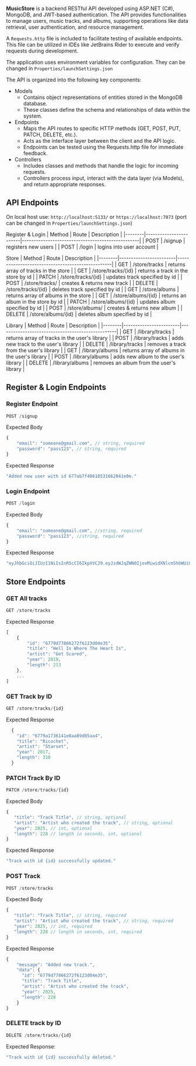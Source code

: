 __MusicStore__ is a backend RESTful API developed using ASP.NET (C#), MongoDB, and JWT-based authentication. The API provides functionalities to manage users, music tracks, and albums, supporting operations like data retrieval, user authentication, and resource management.

A `Requests.http` file is included to facilitate testing of available endpoints. This file can be utilized in IDEs like JetBrains Rider to execute and verify requests during development.

The application uses environment variables for configuration. They can be changed in `Properties/launchSettings.json`

The API is organized into the following key components:
- Models
  -  Contains object representations of entities stored in the MongoDB database.
  -  These classes define the schema and relationships of data within the system.
- Endpoints
  -  Maps the API routes to specific HTTP methods (GET, POST, PUT, PATCH, DELETE, etc.).
  -  Acts as the interface layer between the client and the API logic.
  -  Endpoints can be tested using the Requests.http file for immediate feedback.
- Controllers
  -  Includes classes and methods that handle the logic for incoming requests.
  -  Controllers process input, interact with the data layer (via Models), and return appropriate responses.

## API Endpoints
On local host use: `http://localhost:5133/` or `https://localhost:7073` (port can be changed in `Properties/launchSettings.json`)

Register & Login 
| Method | Route                  | Description                                      |
|--------|------------------------|--------------------------------------------------|
| POST   | /signup                | registers new users                              |
| POST   | /login                 | logins into user account                         |

Store
| Method | Route                  | Description                                      |
|--------|------------------------|--------------------------------------------------|
| GET    | /store/tracks          | returns array of tracks in the store             |
| GET    | /store/tracks/{id}     | returns a track in the store by id               |
| PATCH  | /store/tracks/{id}     | updates track specified by id                    |
| POST   | /store/tracks/         | creates & returns new track                      |
| DELETE | /store/tracks/{id}     | deletes track specified by id                    |
| GET    | /store/albums          | returns array of albums in the store             |
| GET    | /store/albums/{id}     | returns an album in the store by id              |
| PATCH  | /store/albums/{id}     | updates album specified by id                    |
| POST   | /store/albums/         | creates & returns new album                      |
| DELETE | /store/albums/{id}     | deletes album specified by id                    |


Library
| Method | Route                  | Description                                      |
|--------|------------------------|--------------------------------------------------|
| GET    | /library/tracks        | returns array of tracks in the user's library    |
| POST   | /library/tracks        | adds new track to the user's library             |
| DELETE | /library/tracks        | removes a track from the user's library          |
| GET    | /library/albums        | returns array of albums in the user's library    |
| POST   | /library/albums        | adds new album to the user's library             |
| DELETE | /library/albums        | removes an album from the user's library         |

## Register & Login Endpoints
### Register Endpoint
```js
POST /signup
```
Expected Body 
```js
{
    "email": "someone@gmail.com", // string, required
    "password": "pass123", // string, required
}
```

Expected Response
```js
"Added new user with id 677ab7f48618531662841e0e."
```

### Login Endpoint
```js
POST /login
```
Expected Body
```js
{
    "email": "someone@gmail.com", //string, required
    "password": "pass123", //string, required
}
```
Expected Response
```js
"eyJhbGciOiJIUzI1NiIsInR5cCI6IkpXVCJ9.eyJzdWJqZWN0IjoxMiwidXNlcm5hbWUiOiJuZXdfdXNlcjEyMTIxMiIsImlhdCI6MTU5ODQyMDg0NywiZXhwIjoxNTk4NDI4MDQ3fQ.YyR_rrRxYaDVTt3FPM155hPwbUAEFhyaDSOWqVOD8kM"
```

## Store Endpoints
### GET All tracks
```js
GET /store/tracks
```
Expected Response
```js
[
    {
    	"id": "6779d77866272f6123d04e35",
    	"title": "Hell Is Where The Heart Is",
    	"artist": "Get Scared",
    	"year": 2019,
    	"length": 213
    },
    ...
]
```

### GET Track by ID
```js
GET /store/tracks/{id}
```
Expected Response
```js
  {
    "id": "6779a1736141e8aa89d05aa4",
    "title": "Ricochet",
    "artist": "Starset",
    "year": 2017,
    "length": 310
  }
```

### PATCH Track By ID
```js
PATCH /store/tracks/{id}
```
Expected Body
```js
{
   "title": "Track Title", // string, optional
   "artist": "Artist who created the track", // string, optional
   "year": 2025, // int, optional
   "length": 228 // length in seconds, int, optional
}
```
Expected Response
```js
"Track with id {id} successfully updated."
```

### POST Track
```js
POST /store/tracks
```
Expected Body
```js
{
   "title": "Track Title", // string, required
   "artist": "Artist who created the track", // string, required
   "year": 2025, // int, required
   "length": 228 // length in seconds, int, required
}
```
Expected Response
```js
{
    "message": "Added new track.",
    "data": {
      "id": "6779d77866272f6123d04e35",
      "title": "Track Title",
      "artist": "Artist who created the track",
      "year": 2025,
      "length": 228
    }
}
```

### DELETE track by ID
```js
DELETE /store/tracks/{id}
```
Expected Response: 
```js
"Track with id {id} successfully deleted."
```
